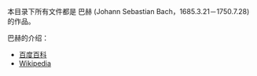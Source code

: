 本目录下所有文件都是 巴赫 (Johann Sebastian Bach，1685.3.21－1750.7.28)的作品。

巴赫的介绍： 
* [百度百科](http://baike.baidu.com/view/53579.htm)
* [Wikipedia](https://en.wikipedia.org/wiki/Johann_Sebastian_Bach)


